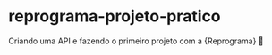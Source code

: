 # reprograma-projeto-pratico
Criando uma API e fazendo o primeiro projeto com a {Reprograma} :hugs:
